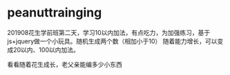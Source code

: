 # peanuttrainging

201908花生学前班第二天，学习10以内加法，有点吃力，为加强练习，基于js+jquery做一个小玩具。随机生成两个数（相加小于10）
随着能力增长，可以变成20以内、100以内加法。

看看随着花生成长，老父亲能编多少小东西
